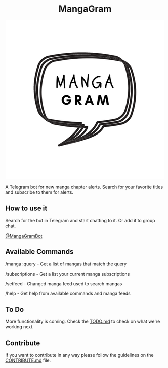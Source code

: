<h1 align="center">MangaGram</h1>
<div align="center">
<img alt="Climbing elephant" src="logo.png" />
</div>

A Telegram bot for new manga chapter alerts. Search for your favorite titles and subscribe to them for alerts.

## How to use it

Search for the bot in Telegram and start chatting to it. Or add it to group chat.

[@MangaGramBot](http://t.me/MangaGramBot)

## Available Commands

/manga :query - Get a list of mangas that match the query

/subscriptions - Get a list your current manga subscriptions

/setfeed - Changed manga feed used to search mangas

/help - Get help from available commands and manga feeds

## To Do

More functionality is coming. Check the [TODO.md](TODO.md) to check on what we're working next.

## Contribute

If you want to contribute in any way please follow the guidelines on the [CONTRIBUTE.md](CONTRIBUTE.md) file.